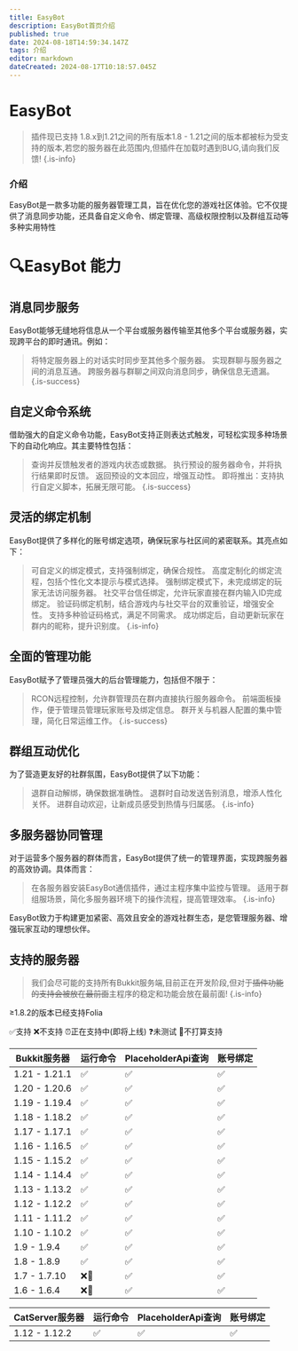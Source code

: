 ```yaml
---
title: EasyBot
description: EasyBot首页介绍
published: true
date: 2024-08-18T14:59:34.147Z
tags: 介绍
editor: markdown
dateCreated: 2024-08-17T10:18:57.045Z
---
```


# EasyBot
> 插件现已支持 1.8.x到1.21之间的所有版本1.8 - 1.21之间的版本都被标为受支持的版本,若您的服务器在此范围内,但插件在加载时遇到BUG,请向我们反馈!
{.is-info}





### 介绍
EasyBot是一款多功能的服务器管理工具，旨在优化您的游戏社区体验。它不仅提供了消息同步功能，还具备自定义命令、绑定管理、高级权限控制以及群组互动等多种实用特性

# 🔍EasyBot 能力
## 消息同步服务
EasyBot能够无缝地将信息从一个平台或服务器传输至其他多个平台或服务器，实现跨平台的即时通讯。例如：
>将特定服务器上的对话实时同步至其他多个服务器。
>实现群聊与服务器之间的消息互通。
>跨服务器与群聊之间双向消息同步，确保信息无遗漏。
{.is-success}

 
##  自定义命令系统
借助强大的自定义命令功能，EasyBot支持正则表达式触发，可轻松实现多种场景下的自动化响应。其主要特性包括：

>查询并反馈触发者的游戏内状态或数据。
>执行预设的服务器命令，并将执行结果即时反馈。
>返回预设的文本回应，增强互动性。
>即将推出：支持执行自定义脚本，拓展无限可能。
{.is-success}


## 灵活的绑定机制
EasyBot提供了多样化的账号绑定选项，确保玩家与社区间的紧密联系。其亮点如下：

>可自定义的绑定模式，支持强制绑定，确保合规性。
>高度定制化的绑定流程，包括个性化文本提示与模式选择。
>强制绑定模式下，未完成绑定的玩家无法访问服务器。
>社交平台信任绑定，允许玩家直接在群内输入ID完成绑定。
>验证码绑定机制，结合游戏内与社交平台的双重验证，增强安全性。
>支持多种验证码格式，满足不同需求。
>成功绑定后，自动更新玩家在群内的昵称，提升识别度。
{.is-info}


## 全面的管理功能
EasyBot赋予了管理员强大的后台管理能力，包括但不限于：

>RCON远程控制，允许群管理员在群内直接执行服务器命令。
>前端面板操作，便于管理员管理玩家账号及绑定信息。
>群开关与机器人配置的集中管理，简化日常运维工作。
{.is-success}


## 群组互动优化
为了营造更友好的社群氛围，EasyBot提供了以下功能：

>退群自动解绑，确保数据准确性。
>退群时自动发送告别消息，增添人性化关怀。
>进群自动欢迎，让新成员感受到热情与归属感。
{.is-info}


## 多服务器协同管理
对于运营多个服务器的群体而言，EasyBot提供了统一的管理界面，实现跨服务器的高效协调。具体而言：

>在各服务器安装EasyBot通信插件，通过主程序集中监控与管理。
>适用于群组服场景，简化多服务器环境下的操作流程，提高管理效率。
{.is-info}


EasyBot致力于构建更加紧密、高效且安全的游戏社群生态，是您管理服务器、增强玩家互动的理想伙伴。


## 支持的服务器

> 我们会尽可能的支持所有Bukkit服务端,目前正在开发阶段,但对于~~插件功能的支持会被放在最前面~~主程序的稳定和功能会放在最前面!
{.is-info}


≥1.8.2的版本已经支持Folia

✅支持 ❌不支持
⏰正在支持中(即将上线) ❓未测试
🚫不打算支持

| Bukkit服务器  | 运行命令 | PlaceholderApi查询 | 账号绑定 |
| ------------- | -------- | ------------------ | -------- |
| 1.21 - 1.21.1 | ✅        | ✅                  | ✅        |
| 1.20 - 1.20.6 | ✅        | ✅                  | ✅        |
| 1.19 - 1.19.4 | ✅        | ✅                  | ✅        |
| 1.18 - 1.18.2 | ✅        | ✅                  | ✅        |
| 1.17 - 1.17.1 | ✅        | ✅                  | ✅        |
| 1.16 - 1.16.5 | ✅        | ✅                  | ✅        |
| 1.15 - 1.15.2 | ✅        | ✅                  | ✅        |
| 1.14 - 1.14.4 | ✅        | ✅                  | ✅        |
| 1.13 - 1.13.2 | ✅        | ✅                  | ✅        |
| 1.12 - 1.12.2 | ✅        | ✅                  | ✅        |
| 1.11 - 1.11.2 | ✅        | ✅                  | ✅        |
| 1.10 - 1.10.2 | ✅        | ✅                  | ✅        |
| 1.9 - 1.9.4   | ✅        | ✅                  | ✅        |
| 1.8 - 1.8.9   | ✅        | ✅                  | ✅        |
| 1.7 - 1.7.10  | ❌🚫       | ✅                  | ✅        |
| 1.6 - 1.6.4   | ❌🚫       | ✅                  | ✅        |


| CatServer服务器 | 运行命令 | PlaceholderApi查询 | 账号绑定 |
| --------------- | -------- | ------------------ | -------- |
| 1.12 - 1.12.2   | ✅        | ✅                  | ✅        |
